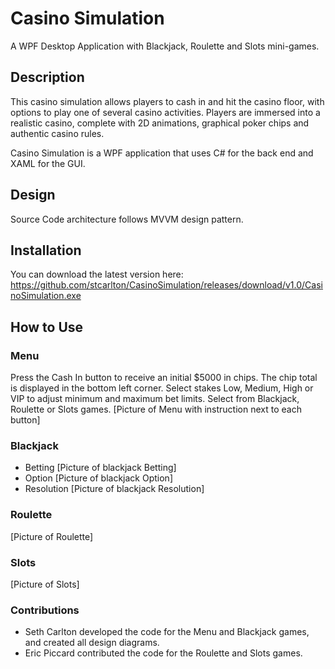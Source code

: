 # Casino Simulation
A WPF Desktop Application with Blackjack, Roulette and Slots mini-games.

## Description
This casino simulation allows players to cash in and hit the casino
floor, with options to play one of several casino activities.
Players are immersed into a realistic casino, complete with 2D
animations, graphical poker chips and authentic casino rules.

Casino Simulation is a WPF application that uses C# for the back end
and XAML for the GUI. 

## Design
Source Code architecture follows MVVM design pattern.

## Installation
You can download the latest version here:
https://github.com/stcarlton/CasinoSimulation/releases/download/v1.0/CasinoSimulation.exe

## How to Use

### Menu
Press the Cash In button to receive an initial $5000 in chips.
The chip total is displayed in the bottom left corner.
Select stakes Low, Medium, High or VIP to adjust minimum and maximum bet limits.
Select from Blackjack, Roulette or Slots games.
[Picture of Menu with instruction next to each button]

### Blackjack
* Betting
[Picture of blackjack Betting]
* Option
[Picture of blackjack Option]
* Resolution
[Picture of blackjack Resolution]

### Roulette
[Picture of Roulette]

### Slots
[Picture of Slots]

### Contributions
* Seth Carlton developed the code for the Menu and Blackjack games, and created all design diagrams.
* Eric Piccard contributed the code for the Roulette and Slots games.
